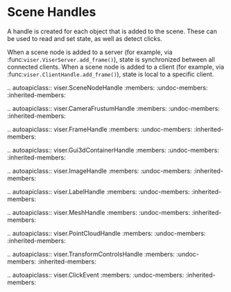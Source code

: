 # Scene Handles

A handle is created for each object that is added to the scene. These can be
used to read and set state, as well as detect clicks.

When a scene node is added to a server (for example, via
:func:`viser.ViserServer.add_frame()`), state is synchronized between all
connected clients. When a scene node is added to a client (for example, via
:func:`viser.ClientHandle.add_frame()`), state is local to a specific client.

<!-- prettier-ignore-start -->

.. autoapiclass:: viser.SceneNodeHandle
   :members:
   :undoc-members:
   :inherited-members:

.. autoapiclass:: viser.CameraFrustumHandle
   :members:
   :undoc-members:
   :inherited-members:

.. autoapiclass:: viser.FrameHandle
   :members:
   :undoc-members:
   :inherited-members:

.. autoapiclass:: viser.Gui3dContainerHandle
   :members:
   :undoc-members:
   :inherited-members:

.. autoapiclass:: viser.ImageHandle
   :members:
   :undoc-members:
   :inherited-members:

.. autoapiclass:: viser.LabelHandle
   :members:
   :undoc-members:
   :inherited-members:

.. autoapiclass:: viser.MeshHandle
   :members:
   :undoc-members:
   :inherited-members:

.. autoapiclass:: viser.PointCloudHandle
   :members:
   :undoc-members:
   :inherited-members:

.. autoapiclass:: viser.TransformControlsHandle
   :members:
   :undoc-members:
   :inherited-members:

.. autoapiclass:: viser.ClickEvent
   :members:
   :undoc-members:
   :inherited-members:

<!-- prettier-ignore-end -->
